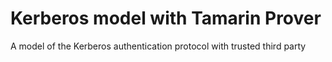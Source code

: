 # Kerberos model with Tamarin Prover

A model of the Kerberos authentication protocol with trusted third party
